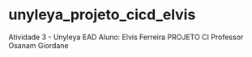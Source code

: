 # unyleya_projeto_cicd_elvis
Atividade 3 - Unyleya EAD
Aluno: Elvis Ferreira
PROJETO CI
Professor Osanam Giordane
